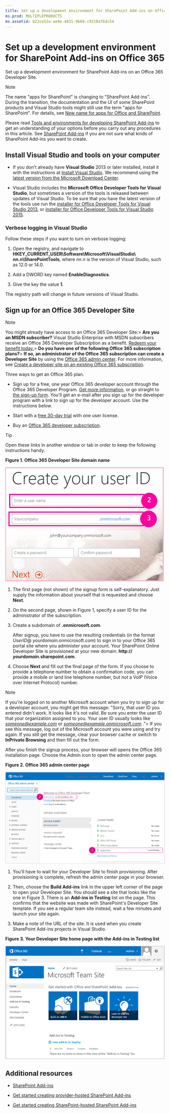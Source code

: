 ```yaml
---
title: Set up a development environment for SharePoint Add-ins on Office 365
ms.prod: MULTIPLEPRODUCTS
ms.assetid: b22ce52a-ae9e-4831-9b68-c9210af6dc54
---
```



# Set up a development environment for SharePoint Add-ins on Office 365
Set up a development environment for SharePoint Add-ins on an Office 365 Developer Site.
> [!NOTE]
> The name "apps for SharePoint" is changing to "SharePoint Add-ins". During the transition, the documentation and the UI of some SharePoint products and Visual Studio tools might still use the term "apps for SharePoint". For details, see  [New name for apps for Office and SharePoint](new-name-for-apps-for-sharepoint.md#bk_newname). 
  
    
    

Please read  [Tools and environments for developing SharePoint Add-ins](tools-and-environments-for-developing-sharepoint-add-ins.md) to get an understanding of your options before you carry out any procedures in this article. See [SharePoint Add-ins](sharepoint-add-ins.md) if you are not sure what kinds of SharePoint Add-ins you want to create.
## Install Visual Studio and tools on your computer
<a name="devenv_vs"> </a>


- If you don't already have **Visual Studio** 2013 or later installed, install it with the instructions at [Install Visual Studio](http://msdn.microsoft.com/library/da049020-cfda-40d7-8ff4-7492772b620f.aspx). We recommend using the  [latest version from the Microsoft Download Center](https://www.visualstudio.com/downloads/download-visual-studio-vs).
    
  
- Visual Studio includes the **Microsoft Office Developer Tools for Visual Studio**, but sometimes a version of the tools is released between updates of Visual Studio. To be sure that you have the latest version of the tools use run the [installer for Office Developer Tools for Visual Studio 2013](http://aka.ms/OfficeDevToolsForVS2013), or  [installer for Office Developer Tools for Visual Studio 2015](http://aka.ms/OfficeDevToolsForVS2015). 
    
  

### Verbose logging in Visual Studio

Follow these steps if you want to turn on verbose logging:
  
    
    

1. Open the registry, and navigate to **HKEY_CURRENT_USER\\Software\\Microsoft\\VisualStudio\\ _nn.n_\\SharePointTools**, where _nn.n_ is the version of Visual Studio, such as 12.0 or 14.0.
    
  
2. Add a DWORD key named **EnableDiagnostics**.
    
  
3. Give the key the value **1**.
    
  
The registry path will change in future versions of Visual Studio.
  
    
    

## Sign up for an Office 365 Developer Site
<a name="o365_signup"> </a>


> [!NOTE]
>  You might already have access to an Office 365 Developer Site:> **Are you an MSDN subscriber?** Visual Studio Enterprise with MSDN subscribers receive an Office 365 Developer Subscription as a benefit. [Redeem your benefit today.](https://msdn.microsoft.com/subscriptions/manage/default.aspx)> **Do you have one of the following Office 365 subscription plans?**> **If so, an administrator of the Office 365 subscription can create a Developer Site** by using the [Office 365 admin center](https://portal.microsoftonline.com/admin/default.aspx). For more information, see  [Create a developer site on an existing Office 365 subscription](create-a-developer-site-on-an-existing-office-365-subscription.md). 
  
    
    

Three ways to get an Office 365 plan. 
  
    
    

- Sign up for a free, one year Office 365 developer account through the Office 365 Developer Program.  [Get more information](http://dev.office.com/devprogram), or go straight to  [the sign-up form](https://profile.microsoft.com/RegSysProfileCenter/wizardnp.aspx?wizid=14b845d0-938c-45af-b061-f798fbb4d170). You'll get an e-mail after you sign up for the developer program with a link to sign up for the developer account. Use the instructions below.
    
  
- Start with a  [free 30-day trial](https://portal.microsoftonline.com/Signup/MainSignUp.aspx?OfferId=6881A1CB-F4EB-4db3-9F18-388898DAF510&amp;DL=DEVELOPERPACK) with one user license.
    
  
- Buy an  [Office 365 developer subscription](https://portal.microsoftonline.com/Signup/MainSignUp.aspx?OfferId=C69E7747-2566-4897-8CBA-B998ED3BAB88&amp;DL=DEVELOPERPACK). 
    
  

> [!TIP]
> Open these links in another window or tab in order to keep the following instructions handy. 
  
    
    


**Figure 1. Office 365 Developer Site domain name**

  
    
    

  
    
    
![Page 2 of Sign up form for Office 365 account](images/ff384c69-56bf-4ceb-81c3-8b874e2407f0.png)
  
    
    

  
    
    

  
    
    

1. The first page (not shown) of the signup form is self-explanatory. Just supply the information about yourself that is requested and choose **Next**.
    
  
2. On the second page, shown in Figure 1, specify a user ID for the administrator of the subscription.
    
  
3. Create a subdomain of **.onmicrosoft.com**. 
    
    After signup, you have to use the resulting credentials (in the format  _UserID_@ _yourdomain_.onmicrosoft.com) to sign in to your Office 365 portal site where you administer your account. Your SharePoint Online Developer Site is provisioned at your new domain: **http:// _yourdomain_.sharepoint.com**.
    
  
4. Choose **Next** and fill out the final page of the form. If you choose to provide a telephone number to obtain a confirmation code, you can provide a mobile or land line telephone number, but *not*  a VoIP (Voice over Internet Protocol) number.
    
  

    
> [!NOTE]
> If you're logged on to another Microsoft account when you try to sign up for a developer account, you might get this message: "Sorry, that user ID you entered didn't work. It looks like it's not valid. Be sure you enter the user ID that your organization assigned to you. Your user ID usually looks like  *someone@example.com*  or *someone@example.onmicrosoft.com*  ."> If you see this message, log out of the Microsoft account you were using and try again. If you still get the message, clear your browser cache or switch to **InPrivate Browsing** and then fill out the form.
  
    
    

After you finish the signup process, your browser will opens the Office 365 installation page. Choose the Admin icon to open the admin center page.
  
    
    

**Figure 2. Office 365 admin center page**

  
    
    

  
    
    
![Screenshot that shows the Office 365 admin center.](images/SP15_Office365AdminInset_border.png)
  
    
    

  
    
    

1. You'll have to wait for your Developer Site to finish provisioning. After provisioning is complete, refresh the admin center page in your browser.
    
  
2. Then, choose the **Build Add-ins** link in the upper left corner of the page to open your Developer Site. You should see a site that looks like the one in Figure 3. There is an **Add-ins in Testing** list on the page. This confirms that the website was made with SharePoint's Developer Site template. If you see a regular team site instead, wait a few minutes and launch your site again.
    
  
3. Make a note of the URL of the site. It is used when you create SharePoint Add-ins projects in Visual Studio.
    
  

**Figure 3. Your Developer Site home page with the Add-ins in Testing list**

  
    
    

  
    
    
![Screenshot that shows the Developer site homepage.](images/SP15_DeveloperSiteHome_border.png)
  
    
    

  
    
    

  
    
    

## Additional resources
<a name="SP15SetupSPO365_bk_addlresources"> </a>


-  [SharePoint Add-ins](sharepoint-add-ins.md)
    
  
-  [Get started creating provider-hosted SharePoint Add-ins](get-started-creating-provider-hosted-sharepoint-add-ins.md)
    
  
-  [Get started creating SharePoint-hosted SharePoint Add-ins](get-started-creating-sharepoint-hosted-sharepoint-add-ins.md)
    
  

  
    
    

